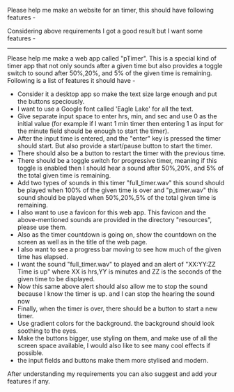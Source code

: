 Please help me make an website for an timer, this should have following features -
<!-- - I should be able to enter the time in hrs:min:sec format. -->
<!-- - there should ofcourse be button for start/pause and restart. -->
<!-- - I want an additional feature called progressive timer, this button should be toggle button, if enabled it should sound an alarm when 50%,20% and 5% of total given time is completed. -->
<!-- - I want to types of sound alarm, one when full time is up and another for progressive timer(50%,20% and 5% of total given time) is up. -->
<!-- - I have two sound clips in ".mp3" format for full timer sound and progressive timer sound as "full_timer.mp3" and "progressive_timer.mp3" respectively. use these sounds. -->
<!-- - I also want to add a favicon to this -->
<!-- - Actually I have the sound files as "full_timer.wav" and "progressive_timer.wav" for full timer and progressive timer. please make necessary changes and give the new code -->
Considering above requirements I got a good result but I want some features - 
<!-- - I want to stylise and bigger font size for all the text that appears on the screen. also use creative font-style. -->
<!-- - give me seperate filling space to enter hours,minutes and seconds for the timer. -->
<!-- - as the timer is going on I want to see the countdown on the page and also in the title of the webpage. -->
<!-- - after a timer is finished I mifght want to create another timer give a button for that -->


------------------

Please help me make a web app called "pTimer". This is a special kind of timer app that not only sounds after a given time but also provides a toggle switch to sound after 50%,20%, and 5% of the given time is remaining. Following is a list of features it should have -

- Consider it a desktop app so make the text size large enough and put the buttons speciously.
- I want to use a Google font called 'Eagle Lake' for all the text.
- Give separate input space to enter hrs, min, and sec and use 0 as the initial value (for example if I want 1 min timer then entering 1 as input for the minute field should be enough to start the timer).
- After the input time is entered, and the "enter" key is pressed the timer should start. But also provide a start/pause button to start the timer.
- There should also be a button to restart the timer with the previous time.
- There should be a toggle switch for progressive timer, meaning if this toggle is enabled then I should hear a sound after 50%,20%, and 5% of the total given time is remaining.
- Add two types of sounds in this timer "full_timer.wav" this sound should be played when 100% of the given time is over and "p_timer.wav" this sound should be played when 50%,20%,5% of the total given time is remaining.
- I also want to use a favicon for this web app. This favicon and the above-mentioned sounds are provided in the directory "resources", please use them.
- Also as the timer countdown is going on, show the countdown on the screen as well as in the title of the web page.
- I also want to see a progress bar moving to see how much of the given time has elapsed.
- I want the sound "full_timer.wav" to played and an alert of "XX:YY:ZZ Time is up" where XX is hrs,YY is minutes and ZZ is the seconds of the given time to be displayed.
- Now this same above alert should also allow me to stop the sound because I know the timer is up. and I can stop the hearing the sound now
- Finally, when the timer is over, there should be a button to start a new timer.
- Use gradient colors for the background. the background should look soothing to the eyes.
- Make the buttons bigger, use styling on them, and make use of all the screen space available, I would also like to see many cool effects if possible.
- the input fields and buttons make them more stylised and modern.

After understanding my requirements you can also suggest and add your features if any.
